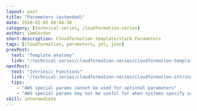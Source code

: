 ```yaml
---
layout: post
title: "Parameters (extended)"
date: 2020-02-03 08:44:38
category: [technical-series, cloudformation-series]
author: samGordon
short-description: Cloudformation template/stack Parameters
tags: [cloudformation, parameters, yml, json]
prevPost:
  text: "Template anatomy"
  link: "/technical-series/cloudformation-series/cloudformation-template-anatomy"
nextPost:
  text: "Intrinsic Functions"
  link: "/technical-series/cloudformation-series/cloudformation-intrinsic-functions"
  tips:
    - "AWS special params cannot be used for optional parameters"
    - "AWS special params may not be useful for when systems specify values, as they're more for user assistance"
skill: intermediate
---
```

